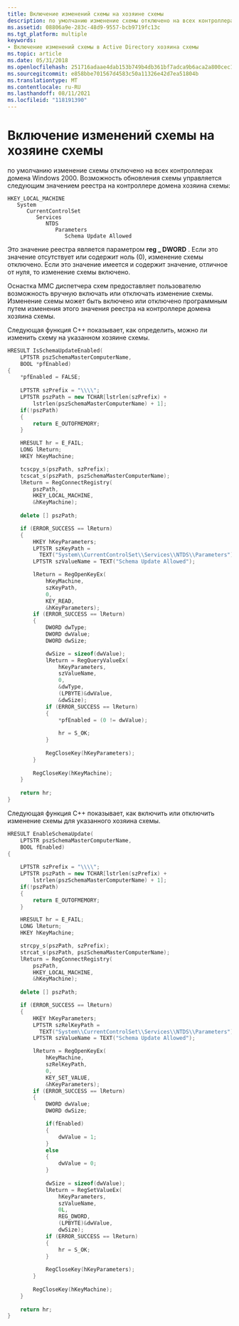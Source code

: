 ```yaml
---
title: Включение изменений схемы на хозяине схемы
description: по умолчанию изменение схемы отключено на всех контроллерах домена Windows 2000.
ms.assetid: 08806a9e-283c-48d9-9557-bcb9719fc13c
ms.tgt_platform: multiple
keywords:
- Включение изменений схемы в Active Directory хозяина схемы
ms.topic: article
ms.date: 05/31/2018
ms.openlocfilehash: 251716adaae4dab153b749b4db361bf7adca9b6aca2a800cec1b9d73943c595b
ms.sourcegitcommit: e858bbe701567d4583c50a11326e42d7ea51804b
ms.translationtype: MT
ms.contentlocale: ru-RU
ms.lasthandoff: 08/11/2021
ms.locfileid: "118191390"
---
```

# <a name="enabling-schema-changes-at-the-schema-master"></a>Включение изменений схемы на хозяине схемы

по умолчанию изменение схемы отключено на всех контроллерах домена Windows 2000. Возможность обновления схемы управляется следующим значением реестра на контроллере домена хозяина схемы:

```
HKEY_LOCAL_MACHINE
   System
      CurrentControlSet
         Services
            NTDS
               Parameters
                  Schema Update Allowed
```

Это значение реестра является параметром **reg \_ DWORD** . Если это значение отсутствует или содержит ноль (0), изменение схемы отключено. Если это значение имеется и содержит значение, отличное от нуля, то изменение схемы включено.

Оснастка MMC диспетчера схем предоставляет пользователю возможность вручную включать или отключать изменение схемы. Изменение схемы может быть включено или отключено программным путем изменения этого значения реестра на контроллере домена хозяина схемы.

Следующая функция C++ показывает, как определить, можно ли изменить схему на указанном хозяине схемы.


```C++
HRESULT IsSchemaUpdateEnabled(
    LPTSTR pszSchemaMasterComputerName, 
    BOOL *pfEnabled)
{
    *pfEnabled = FALSE;
  
    LPTSTR szPrefix = "\\\\";
    LPTSTR pszPath = new TCHAR[lstrlen(szPrefix) + 
        lstrlen(pszSchemaMasterComputerName) + 1];
    if(!pszPath)
    {
        return E_OUTOFMEMORY;
    }

    HRESULT hr = E_FAIL;
    LONG lReturn;
    HKEY hKeyMachine;

    tcscpy_s(pszPath, szPrefix);
    tcscat_s(pszPath, pszSchemaMasterComputerName);
    lReturn = RegConnectRegistry(
        pszPath, 
        HKEY_LOCAL_MACHINE, 
        &hKeyMachine);
    
    delete [] pszPath;

    if (ERROR_SUCCESS == lReturn)
    {
        HKEY hKeyParameters;
        LPTSTR szKeyPath = 
          TEXT("System\\CurrentControlSet\\Services\\NTDS\\Parameters");
        LPTSTR szValueName = TEXT("Schema Update Allowed");

        lReturn = RegOpenKeyEx(
            hKeyMachine, 
            szKeyPath, 
            0, 
            KEY_READ, 
            &hKeyParameters);
        if (ERROR_SUCCESS == lReturn)
        {
            DWORD dwType;
            DWORD dwValue;
            DWORD dwSize;

            dwSize = sizeof(dwValue);
            lReturn = RegQueryValueEx(
                hKeyParameters, 
                szValueName, 
                0, 
                &dwType, 
                (LPBYTE)&dwValue, 
                &dwSize);
            if (ERROR_SUCCESS == lReturn)
            {
                *pfEnabled = (0 != dwValue);
                
                hr = S_OK;
            }
            
            RegCloseKey(hKeyParameters);
        }
    
        RegCloseKey(hKeyMachine);
    }
  
    return hr;
}
```



Следующая функция C++ показывает, как включить или отключить изменение схемы для указанного хозяина схемы.


```C++
HRESULT EnableSchemaUpdate(
    LPTSTR pszSchemaMasterComputerName, 
    BOOL fEnabled)
{
    
    LPTSTR szPrefix = "\\\\";
    LPTSTR pszPath = new TCHAR[lstrlen(szPrefix) + 
        lstrlen(pszSchemaMasterComputerName) + 1];
    if(!pszPath)
    {
        return E_OUTOFMEMORY;
    }

    HRESULT hr = E_FAIL;
    LONG lReturn;
    HKEY hKeyMachine;

    strcpy_s(pszPath, szPrefix);
    strcat_s(pszPath, pszSchemaMasterComputerName);
    lReturn = RegConnectRegistry(
        pszPath, 
        HKEY_LOCAL_MACHINE, 
        &hKeyMachine);
    
    delete [] pszPath;

    if (ERROR_SUCCESS == lReturn)
    {
        HKEY hKeyParameters;
        LPTSTR szRelKeyPath = 
          TEXT("System\\CurrentControlSet\\Services\\NTDS\\Parameters");
        LPTSTR szValueName = TEXT("Schema Update Allowed");

        lReturn = RegOpenKeyEx(
            hKeyMachine, 
            szRelKeyPath, 
            0, 
            KEY_SET_VALUE, 
            &hKeyParameters);
        if (ERROR_SUCCESS == lReturn)
        {
            DWORD dwValue;
            DWORD dwSize;

            if(fEnabled)
            {
                dwValue = 1;
            }
            else
            {
                dwValue = 0;
            }
            
            dwSize = sizeof(dwValue);
            lReturn = RegSetValueEx(
                hKeyParameters, 
                szValueName, 
                0L, 
                REG_DWORD, 
                (LPBYTE)&dwValue, 
                dwSize);
            if (ERROR_SUCCESS == lReturn)
            {
                hr = S_OK;
            }
            
            RegCloseKey(hKeyParameters);
        }
    
        RegCloseKey(hKeyMachine);
    }
    
    return hr;
}
```



 

 




